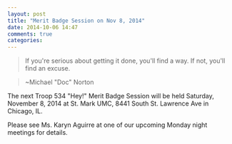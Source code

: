 ```yaml
---
layout: post
title: "Merit Badge Session on Nov 8, 2014"
date: 2014-10-06 14:47
comments: true
categories: 
---
```

>If you're serious about getting it done, you'll find a way. If not, you'll find an excuse.

>~Michael "Doc" Norton

The next Troop 534 "Hey!" Merit Badge Session will be held Saturday, November 8, 2014 at St. Mark UMC, 8441 South St. Lawrence Ave in Chicago, IL.

Please see Ms. Karyn Aguirre at one of our upcoming Monday night meetings for details.
